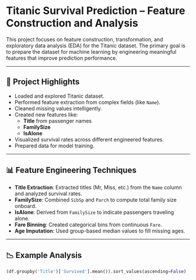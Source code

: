 # Titanic Survival Prediction – Feature Construction and Analysis

This project focuses on feature construction, transformation, and exploratory data analysis (EDA) for the Titanic dataset. The primary goal is to prepare the dataset for machine learning by engineering meaningful features that improve prediction performance.

---

## 📌 Project Highlights

- Loaded and explored Titanic dataset.
- Performed feature extraction from complex fields (like `Name`).
- Cleaned missing values intelligently.
- Created new features like:
  - **Title** from passenger names
  - **FamilySize**
  - **IsAlone**
- Visualized survival rates across different engineered features.
- Prepared data for model training.

---

## 📊 Feature Engineering Techniques

- **Title Extraction**: Extracted titles (Mr, Miss, etc.) from the `Name` column and analyzed survival rates.
- **FamilySize**: Combined `SibSp` and `Parch` to compute total family size onboard.
- **IsAlone**: Derived from `FamilySize` to indicate passengers traveling alone.
- **Fare Binning**: Created categorical bins from continuous `Fare`.
- **Age Imputation**: Used group-based median values to fill missing ages.

---

## 📉 Example Analysis

```python
(df.groupby('Title')['Survived'].mean()).sort_values(ascending=False)
